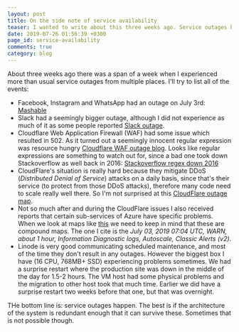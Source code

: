 ```yaml
---
layout: post
title: On the side note of service availability
teaser: I wanted to write about this three weeks ago. Service outages happen.
date: 2019-07-26 01:56:39 +0300
page_id: service-availability
comments: true
category: blog
---
```

About three weeks ago there was a span of a week when I experienced more than usual service outages from multiple places.
I'll try to list all of the events:
* Facebook, Instagram and WhatsApp had an outage on July 3rd: [Mashable](https://mashable.com/article/facebook-instagram-whatsapp-outage/)
* Slack had a seemingly bigger outage, although I did not experience as much of it as some people reported [Slack outage](https://statusgator.com/services/slack).
* Cloudflare Web Application Firewall (WAF) had some issue which resulted in 502. As it turned out a seemingly innocent regular expression was resource hungry [Cloudflare WAF outage blog](https://new.blog.cloudflare.com/cloudflare-outage/). Looks like regular expressions are something to watch out for, since a bad one took down Stackoverflow as well back in 2016: [Stackoverflow regex down 2016](https://stackstatus.net/post/147710624694/outage-postmortem-july-20-2016)
* CloudFlare's situation is really hard because they mitigate DDoS (_Distributed Denial of Service_) attacks on a daily basis, since that's their service (to protect from those DDoS attacks), therefore many code need to scale really well there. So I'm not surprised at this [CloudFlare outage map](https://statusgator.com/services/cloudflare).
* Not so much after and during the CloudFlare issues I also received reports that certain sub-services of Azure have specific problems. When we look at maps like [this](https://statusgator.com/services/azure) we need to keep in mind that these are compound maps. The one I cite is the _July 03, 2019 07:04 UTC, WARN, about 1 hour, Information Diagnostic logs, Autoscale, Classic Alerts (v2)_.
* Linode is very good communicating scheduled maintenance, and most of the time they don't result in any outages. However the biggest box I have (16 CPU, 768MB+ SSD) experiencing problems sometimes. We had a surprise restart where the production site was down in the middle of the day for 1.5-2 hours. The VM host had some physical problems and the migration to other host took that much time. Earlier we did have a surprise restart two weeks before that one, but that was overnight.

THe bottom line is: service outages happen. The best is if the architecture of the system is redundant enough that it can survive these. Sometimes that is not possible though.

